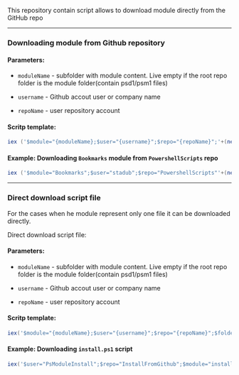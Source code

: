 
This repository contain script allows to download module directly from the GitHub repo

---------------------


### Downloading module from Github repository

#### Parameters:

* `moduleName` - subfolder with module content. Live empty if the root repo folder is the module folder(contain psd1/psm1 files)

* `username` - Github accout user or company name

* `repoName` - user repository account

#### Scritp template:

```powershell
iex ('$module="{moduleName};$user="{username}";$repo="{repoName}";'+(new-object net.webclient).DownloadString('https://raw.githubusercontent.com/PsModuleInstall/InstallFromGithub/master/install.ps1'))
```

#### Example: Downloading `Bookmarks` module from `PowershellScripts` repo
```powershell
iex ('$module="Bookmarks";$user="stadub";$repo="PowershellScripts"'+(new-object net.webclient).DownloadString('https://raw.githubusercontent.com/PsModuleInstall/InstallFromGithub/master/install.ps1'))
```

---------------------

### Direct download script file

For the cases when he module represent only one file it can be downloaded directly.

Direct download script file: 

#### Parameters:

* `moduleName` - subfolder with module content. Live empty if the root repo folder is the module folder(contain psd1/psm1 files)

* `username` - Github accout user or company name

* `repoName` - user repository account

#### Scritp template:

```powershell
iex('$module="{moduleName};$user="{username}";$repo="{repoName}";$folder="$pwd";(new-object net.webclient).DownloadFile("https://raw.githubusercontent.com/$user/$repo/master/$module","$folder\$module")')
```

#### Example: Downloading `install.ps1` script

```powershell
iex('$user="PsModuleInstall";$repo="InstallFromGithub";$module="install.ps1";$folder="$pwd";(new-object net.webclient).DownloadFile("https://raw.githubusercontent.com/$user/$repo/master/$module","$folder\$module")')
```
